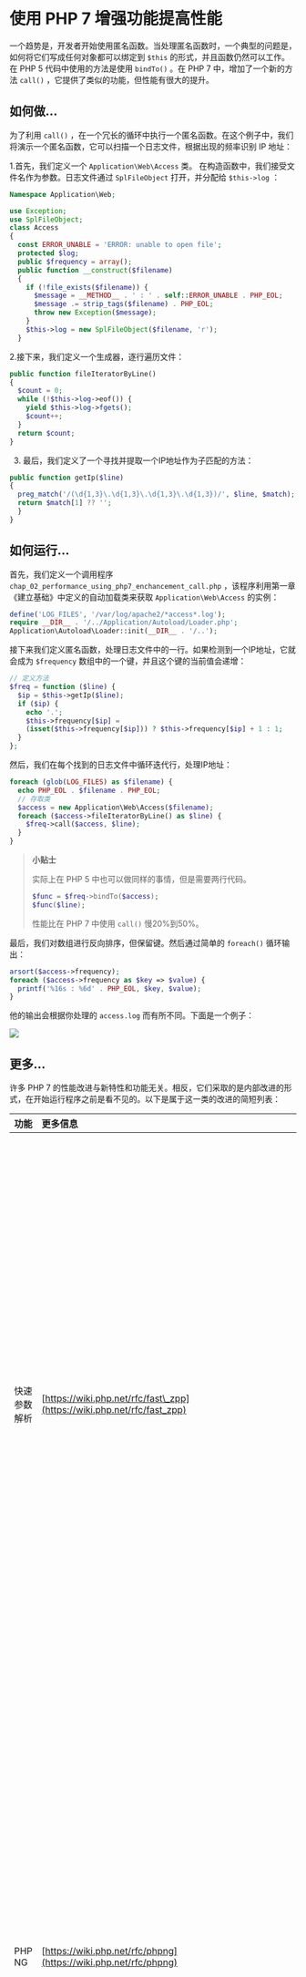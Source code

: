 # 使用 PHP 7 增强功能提高性能

一个趋势是，开发者开始使用匿名函数。当处理匿名函数时，一个典型的问题是，如何将它们写成任何对象都可以绑定到 `$this` 的形式，并且函数仍然可以工作。在 PHP 5 代码中使用的方法是使用  `bindTo()` 。在 PHP 7 中，增加了一个新的方法 `call()` ，它提供了类似的功能，但性能有很大的提升。

## 如何做...

为了利用 `call()` ，在一个冗长的循环中执行一个匿名函数。在这个例子中，我们将演示一个匿名函数，它可以扫描一个日志文件，根据出现的频率识别 IP 地址：

1.首先，我们定义一个 `Application\Web\Access` 类。 在构造函数中，我们接受文件名作为参数。日志文件通过 `SplFileObject` 打开，并分配给 `$this->log` ：

```php
Namespace Application\Web;

use Exception;
use SplFileObject;
class Access
{
  const ERROR_UNABLE = 'ERROR: unable to open file';
  protected $log;
  public $frequency = array();
  public function __construct($filename)
  {
    if (!file_exists($filename)) {
      $message = __METHOD__ . ' : ' . self::ERROR_UNABLE . PHP_EOL;
      $message .= strip_tags($filename) . PHP_EOL;
      throw new Exception($message);
    }
    $this->log = new SplFileObject($filename, 'r');
  }
```

2.接下来，我们定义一个生成器，逐行遍历文件：

```php
public function fileIteratorByLine()
{
  $count = 0;
  while (!$this->log->eof()) {
    yield $this->log->fgets();
    $count++;
  }
  return $count;
}
```

3. 最后，我们定义了一个寻找并提取一个IP地址作为子匹配的方法：

```php
public function getIp($line)
{
  preg_match('/(\d{1,3}\.\d{1,3}\.\d{1,3}\.\d{1,3})/', $line, $match);
  return $match[1] ?? '';
  }
}
```

## 如何运行...

首先，我们定义一个调用程序 `chap_02_performance_using_php7_enchancement_call.php` ，该程序利用第一章《建立基础》中定义的自动加载类来获取 `Application\Web\Access` 的实例：

```php
define('LOG_FILES', '/var/log/apache2/*access*.log');
require __DIR__ . '/../Application/Autoload/Loader.php';
Application\Autoload\Loader::init(__DIR__ . '/..');
```

接下来我们定义匿名函数，处理日志文件中的一行。如果检测到一个IP地址，它就会成为 `$frequency` 数组中的一个键，并且这个键的当前值会递增：

```php
// 定义方法
$freq = function ($line) {
  $ip = $this->getIp($line);
  if ($ip) {
    echo '.';
    $this->frequency[$ip] = 
    (isset($this->frequency[$ip])) ? $this->frequency[$ip] + 1 : 1;
  }
};
```

然后，我们在每个找到的日志文件中循环迭代行，处理IP地址：

```php
foreach (glob(LOG_FILES) as $filename) {
  echo PHP_EOL . $filename . PHP_EOL;
  // 存取类
  $access = new Application\Web\Access($filename);
  foreach ($access->fileIteratorByLine() as $line) {
    $freq->call($access, $line);
  }
}
```

> **小贴士**
>
> 实际上在 PHP 5 中也可以做同样的事情，但是需要两行代码。
>
> ```php
> $func = $freq->bindTo($access);
> $func($line);
> ```
>
> 性能比在 PHP 7 中使用 `call()` 慢20%到50%。

最后，我们对数组进行反向排序，但保留键。然后通过简单的 `foreach()` 循环输出：

```php
arsort($access->frequency);
foreach ($access->frequency as $key => $value) {
  printf('%16s : %6d' . PHP_EOL, $key, $value);
}
```

他的输出会根据你处理的 `access.log` 而有所不同。下面是一个例子：

![](../../.gitbook/assets/image%20%2817%29.png)

## 更多...

许多 PHP 7 的性能改进与新特性和功能无关。相反，它们采取的是内部改进的形式，在开始运行程序之前是看不见的。以下是属于这一类的改进的简短列表：

| 功能 | 更多信息 | 注释 |
| :--- | :--- | :--- |
| 快速参数解析 | [https://wiki.php.net/rfc/fast\_zpp](https://wiki.php.net/rfc/fast_zpp) | 在 PHP 5 中，每次调用函数时都要对提供给函数的参数进行解析。参数以字符串的形式传入，并以类似于 `scanf()` 函数的方式进行解析。在 PHP 7 中，这个过程得到了优化，变得更加高效，从而使性能得到了显著的提高。这种改进很难衡量，但似乎在6%左右。 |
| PHP NG | [https://wiki.php.net/rfc/phpng](https://wiki.php.net/rfc/phpng) | PHP NG（下一代）计划代表了PHP语言的大部分重写。它保留了现有的功能，但包含了所有可以想象到的节省时间和提高效率的措施。数据结构被压缩，内存被更有效地使用。仅仅是一个影响数组处理的变化，就使性能得到了显著的提高，同时大大减少了内存的使用。 |
| 删除无效的扩展 | [https://wiki.php.net/rfc/removal\_of\_dead\_sapis\_and\_exts](https://wiki.php.net/rfc/removal_of_dead_sapis_and_exts) | 大约有二十多个扩展属于这些类别中的一种：废弃的、不再维护的、未维护的依赖关系、或未移植到 PHP 7。经过核心开发人员的投票，决定删除 2/3 或 "短名单 "上的扩展。这样做的结果是减少了开销，加快了PHP语言未来的整体开发速度。 |







